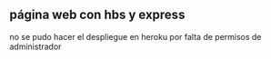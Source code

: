 ## página web con hbs y express

no se pudo hacer el despliegue en heroku por falta de permisos de administrador